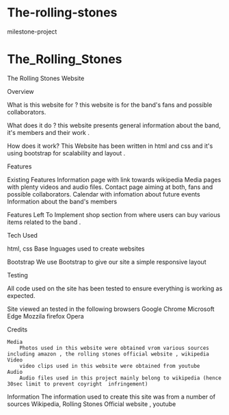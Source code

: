 # The-rolling-stones
milestone-project

# The_Rolling_Stones
The Rolling Stones Website

Overview

What is this website for ?
this website is for the band's fans and possible collaborators.


What does it do ?
this website presents general information about the band, it's members and their work .

How does it work?
This Website has been written in html and css and it's using bootstrap for scalability and layout .

Features

Existing Features 
Information page with link towards wikipedia
Media pages with plenty videos and  audio files.
Contact page aiming at both, fans and possible collaborators.
Calendar with infomation about future events 
Information about the band's members 

Features Left To Implement
shop section from where users can buy various items related to the band .


Tech Used 

html, css 
     Base lnguages used to create websites
     
Bootstrap
     We use Bootstrap to give our site a simple responsive layout
     


Testing 

All code used on the site has been tested to ensure everything is working as expected.

Site viewed an tested in the following browsers
    Google Chrome
    Microsoft Edge
    Mozzila firefox
    Opera 

Credits

    Media
        Photos used in this website were obtained vrom various sources including amazon , the rolling stones official website , wikipedia 
    Video 
        video clips used in this website were obtained from youtube
    Audio
        Audio files used in this project mainly belong to wikipedia (hence 30sec limit to prevent coyright  infringement)
    
    
Information
    The information used to create this site was from a number of sources
        Wikipedia,  Rolling Stones Official website , youtube 
        

